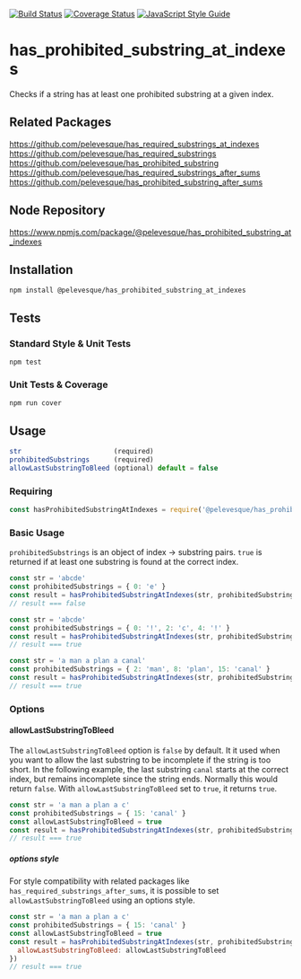[![Build Status](https://travis-ci.org/pelevesque/has_prohibited_substring_at_indexes.svg?branch=master)](https://travis-ci.org/pelevesque/has_prohibited_substring_at_indexes)
[![Coverage Status](https://coveralls.io/repos/github/pelevesque/has_prohibited_substring_at_indexes/badge.svg?branch=master)](https://coveralls.io/github/pelevesque/has_prohibited_substring_at_indexes?branch=master)
[![JavaScript Style Guide](https://img.shields.io/badge/code_style-standard-brightgreen.svg)](https://standardjs.com)

# has_prohibited_substring_at_indexes

Checks if a string has at least one prohibited substring at a given index.

## Related Packages

https://github.com/pelevesque/has_required_substrings_at_indexes  
https://github.com/pelevesque/has_required_substrings  
https://github.com/pelevesque/has_prohibited_substring  
https://github.com/pelevesque/has_required_substrings_after_sums    
https://github.com/pelevesque/has_prohibited_substring_after_sums  

## Node Repository

https://www.npmjs.com/package/@pelevesque/has_prohibited_substring_at_indexes

## Installation

`npm install @pelevesque/has_prohibited_substring_at_indexes`

## Tests

### Standard Style & Unit Tests

`npm test`

### Unit Tests & Coverage

`npm run cover`

## Usage

```js
str                       (required)
prohibitedSubstrings      (required)
allowLastSubstringToBleed (optional) default = false
```

### Requiring

```js
const hasProhibitedSubstringAtIndexes = require('@pelevesque/has_prohibited_substring_at_indexes')
```

### Basic Usage

`prohibitedSubstrings` is an object of index -> substring pairs. `true` is returned
if at least one substring is found at the correct index.

```js
const str = 'abcde'
const prohibitedSubstrings = { 0: 'e' }
const result = hasProhibitedSubstringAtIndexes(str, prohibitedSubstrings)
// result === false
```

```js
const str = 'abcde'
const prohibitedSubstrings = { 0: '!', 2: 'c', 4: '!' }
const result = hasProhibitedSubstringAtIndexes(str, prohibitedSubstrings)
// result === true
```

```js
const str = 'a man a plan a canal'
const prohibitedSubstrings = { 2: 'man', 8: 'plan', 15: 'canal' }
const result = hasProhibitedSubstringAtIndexes(str, prohibitedSubstrings)
// result === true
```

### Options

#### allowLastSubstringToBleed

The `allowLastSubstringToBleed` option is `false` by default. It it used when you want
to allow the last substring to be incomplete if the string is too short.
In the following example, the last substring `canal` starts at the correct index,
but remains incomplete since the string ends. Normally this would return `false`.
With `allowLastSubstringToBleed` set to `true`, it returns `true`.

```js
const str = 'a man a plan a c'
const prohibitedSubstrings = { 15: 'canal' }
const allowLastSubstringToBleed = true
const result = hasProhibitedSubstringAtIndexes(str, prohibitedSubstrings, allowLastSubstringToBleed)
// result === true
```

##### options style

For style compatibility with related packages like `has_required_substrings_after_sums`,
it is possible to set `allowLastSubstringToBleed` using an options style.

```js
const str = 'a man a plan a c'
const prohibitedSubstrings = { 15: 'canal' }
const allowLastSubstringToBleed = true
const result = hasProhibitedSubstringAtIndexes(str, prohibitedSubstrings, {
  allowLastSubstringToBleed: allowLastSubstringToBleed
})
// result === true
```
